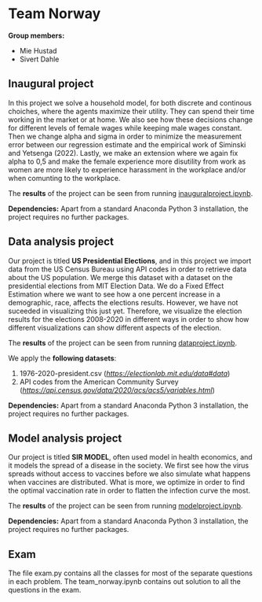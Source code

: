 # Team Norway

**Group members:**
- Mie Hustad
- Sivert Dahle


## Inaugural project
In this project we solve a household model, for both discrete and continous choiches, where the agents maximize their utility. They can spend their time working in the market or at home. We also see how these decisions change for different levels of female wages while keeping male wages constant. Then we change alpha and sigma in order to minimize the measurement error between our regression estimate and the empirical work of Siminski and Yetsenga (2022). Lastly, we make an extension where we again fix alpha to 0,5 and make the female experience more disutility from work as women are more likely to experience harassment in the workplace and/or when comunting to the workplace.

The **results** of the project can be seen from running [inauguralproject.ipynb](inauguralproject.ipynb).

**Dependencies:** Apart from a standard Anaconda Python 3 installation, the project requires no further packages.


## Data analysis project

Our project is titled **US Presidential Elections**, and in this project we import data from the US Census Bureau using API codes in order to retrieve data about the US population. We merge this dataset with a dataset on the presidential elections from MIT Election Data. We do a Fixed Effect Estimation where we want to see how a one percent increase in a demographic, race, affects the elections results. However, we have not suceeded in visualizing this just yet. Therefore, we visualize the election results for the elections 2008-2020 in different ways in order to show how different visualizations can show different aspects of the election. 

The **results** of the project can be seen from running [dataproject.ipynb](dataproject.ipynb).

We apply the **following datasets**:

1. 1976-2020-president.csv (*https://electionlab.mit.edu/data#data*) 
2. API codes from the American Community Survey (*https://api.census.gov/data/2020/acs/acs5/variables.html*)

**Dependencies:** Apart from a standard Anaconda Python 3 installation, the project requires no further packages.

## Model analysis project

Our project is titled **SIR MODEL**, often used model in health economics, and it models the spread of a disease in the society. We first see how the virus spreads without access to vaccines before we also simulate what happens when vaccines are distributed. What is more, we optimize in order to find the optimal vaccination rate in order to flatten the infection curve the most. 

The **results** of the project can be seen from running [modelproject.ipynb](modelproject.ipynb).

**Dependencies:** Apart from a standard Anaconda Python 3 installation, the project requires no further packages.

## Exam 

The file exam.py contains all the classes for most of the separate questions in each problem. The team_norway.ipynb contains out solution to all the questions in the exam. 

